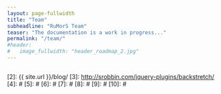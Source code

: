```yaml
---
layout: page-fullwidth
title: "Team"
subheadline: "RuMorS Team"
teaser: "The documentation is a work in progress..."
permalink: "/team/"
#header:
#   image_fullwidth: "header_roadmap_2.jpg"
---
```


<div class="row">
<div class="medium-8 medium-pull-4 columns" markdown="1">


</div><!-- /.medium-8.columns -->
</div><!-- /.row -->

 [1]: http://kramdown.gettalong.org/converter/html.html#toc
 [2]: {{ site.url }}/blog/
 [3]: http://srobbin.com/jquery-plugins/backstretch/
 [4]: #
 [5]: #
 [6]: #
 [7]: #
 [8]: #
 [9]: #
 [10]: #
